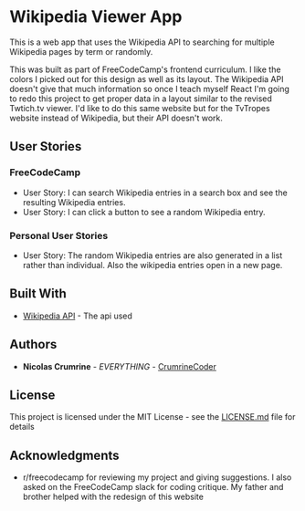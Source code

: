 # Wikipedia Viewer App

This is a web app that uses the Wikipedia API to searching for multiple Wikipedia pages by term or randomly.

This was built as part of FreeCodeCamp's frontend curriculum. I like the colors I picked out for this design as well as its layout. The Wikipedia API doesn't give that much information so once I teach myself React I'm going to redo this project to get proper data in a layout similar to the revised Twtich.tv viewer. I'd like to do this same website but for the TvTropes website instead of Wikipedia, but their API doesn't work.

## User Stories

### FreeCodeCamp

* User Story: I can search Wikipedia entries in a search box and see the resulting Wikipedia entries.
* User Story: I can click a button to see a random Wikipedia entry.

### Personal User Stories

* User Story: The random Wikipedia entries are also generated in a list rather than individual. Also the wikipedia entries open in a new page. 

## Built With

* [Wikipedia API](https://www.mediawiki.org/wiki/API:Main_page) - The api used

## Authors

* **Nicolas Crumrine** - *EVERYTHING* - [CrumrineCoder](https://github.com/CrumrineCoder)

## License

This project is licensed under the MIT License - see the [LICENSE.md](LICENSE.md) file for details

## Acknowledgments

* r/freecodecamp for reviewing my project and giving suggestions. I also asked on the FreeCodeCamp slack for coding critique. My father and brother helped with the redesign of this website
